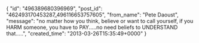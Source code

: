  {
   "id": "496389680396969",
   "post_id": "462493170453287_496116653757605",
   "from_name": "Pete Daoust",
   "message": "no matter how you think, believe or want to call yourself, if you HARM someone, you have to PAY.....no need beliefs to UNDERSTAND that.....",
   "created_time": "2013-03-26T15:35:49+0000"
 }
